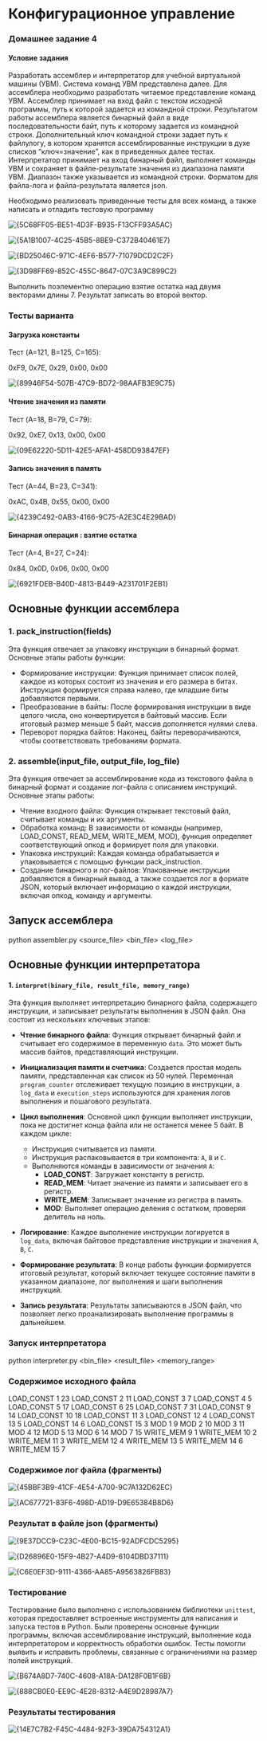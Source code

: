 # Конфигурационное управление

### Домашнее задание 4
#### Условие задания

Разработать ассемблер и интерпретатор для учебной виртуальной машины
(УВМ). Система команд УВМ представлена далее.
Для ассемблера необходимо разработать читаемое представление команд
УВМ. Ассемблер принимает на вход файл с текстом исходной программы, путь к
которой задается из командной строки. Результатом работы ассемблера является
бинарный файл в виде последовательности байт, путь к которому задается из
командной строки. Дополнительный ключ командной строки задает путь к файлулогу, в котором хранятся ассемблированные инструкции в духе списков
“ключ=значение”, как в приведенных далее тестах.
Интерпретатор принимает на вход бинарный файл, выполняет команды УВМ
и сохраняет в файле-результате значения из диапазона памяти УВМ. Диапазон
также указывается из командной строки.
Форматом для файла-лога и файла-результата является json.

Необходимо реализовать приведенные тесты для всех команд, а также
написать и отладить тестовую программу

![{5C68FF05-BE51-4D3F-B935-F13CFF93A5AC}](https://github.com/user-attachments/assets/cd5fd9c7-7963-4c99-873a-42536dbf16d1)



![{5A1B1007-4C25-45B5-8BE9-C372B40461E7}](https://github.com/user-attachments/assets/e8f9239b-b692-4118-9efa-cf8d985036b5)



![{BD25046C-971C-4EF6-B577-71079DCD2C2F}](https://github.com/user-attachments/assets/a0b86c3f-8192-4d66-bd46-597fad003993)



![{3D98FF69-852C-455C-8647-07C3A9C899C2}](https://github.com/user-attachments/assets/b28acbcd-f230-4702-a9b4-6e4b46b51ef8)

Выполнить поэлементно операцию взятие остатка над двумя векторами длины 7. Результат записать во второй вектор.


### Тесты варианта

#### Загрузка константы
Тест (A=121, B=125, C=165):

0xF9, 0x7E, 0x29, 0x00, 0x00

![{89946F54-507B-47C9-BD72-98AAFB3E9C75}](https://github.com/user-attachments/assets/f34b758f-5d7d-4dbd-a7f1-52a57a3d5959)

#### Чтение значения из памяти
Тест (A=18, B=79, C=79):

0x92, 0xE7, 0x13, 0x00, 0x00

![{09E62220-5D11-42E5-AFA1-458DD93847EF}](https://github.com/user-attachments/assets/d1e4d174-e2dc-4b3e-810f-a538284b842e)

#### Запись значения в память
Тест (A=44, B=23, C=341):

0xAC, 0x4B, 0x55, 0x00, 0x00

![{4239C492-0AB3-4166-9C75-A2E3C4E29BAD}](https://github.com/user-attachments/assets/5e4a7c2e-5369-4295-a3cb-aedf5888428b)

#### Бинарная операция : взятие остатка
Тест (A=4, B=27, C=24):

0x84, 0x0D, 0x06, 0x00, 0x00

![{6921FDEB-B40D-4813-B449-A231701F2EB1}](https://github.com/user-attachments/assets/8d385578-a908-4280-b449-b51717c271cb)


## Основные функции ассемблера

### 1. pack_instruction(fields)

Эта функция отвечает за упаковку инструкции в бинарный формат. Основные этапы работы функции:

- Формирование инструкции: Функция принимает список полей, каждое из которых состоит из значения и его размера в битах. Инструкция формируется справа налево, где младшие биты добавляются первыми.
- Преобразование в байты: После формирования инструкции в виде целого числа, оно конвертируется в байтовый массив. Если итоговый размер меньше 5 байт, массив дополняется нулями слева.
- Переворот порядка байтов: Наконец, байты переворачиваются, чтобы соответствовать требованиям формата.

### 2. assemble(input_file, output_file, log_file)

Эта функция отвечает за ассемблирование кода из текстового файла в бинарный формат и создание лог-файла с описанием инструкций. Основные этапы работы:

- Чтение входного файла: Функция открывает текстовый файл, считывает команды и их аргументы.
- Обработка команд: В зависимости от команды (например, LOAD_CONST, READ_MEM, WRITE_MEM, MOD), функция определяет соответствующий опкод и формирует поля для упаковки.
- Упаковка инструкций: Каждая команда обрабатывается и упаковывается с помощью функции pack_instruction.
- Создание бинарного и лог-файлов: Упакованные инструкции добавляются в бинарный вывод, а также создается лог в формате JSON, который включает информацию о каждой инструкции, включая опкод, команду и аргументы.

## Запуск ассемблера 

python assembler.py <source_file> <bin_file> <log_file>

## Основные функции интерпретатора

#### 1. `interpret(binary_file, result_file, memory_range)`

Эта функция выполняет интерпретацию бинарного файла, содержащего инструкции, и записывает результаты выполнения в JSON файл. Она состоит из нескольких ключевых этапов:

- **Чтение бинарного файла**: Функция открывает бинарный файл и считывает его содержимое в переменную `data`. Это может быть массив байтов, представляющий инструкции.

- **Инициализация памяти и счетчика**: Создается простая модель памяти, представленная как список из 50 нулей. Переменная `program_counter` отслеживает текущую позицию в инструкции, а `log_data` и `execution_steps` используются для хранения логов выполнения и пошагового результата.

- **Цикл выполнения**: Основной цикл функции выполняет инструкции, пока не достигнет конца файла или не останется менее 5 байт. В каждом цикле:
  - Инструкция считывается из памяти.
  - Инструкция распаковывается в три компонента: `A`, `B` и `C`. 
  - Выполняются команды в зависимости от значения `A`:
    - **LOAD_CONST**: Загружает константу в регистр.
    - **READ_MEM**: Читает значение из памяти и записывает его в регистр.
    - **WRITE_MEM**: Записывает значение из регистра в память.
    - **MOD**: Выполняет операцию деления с остатком, проверяя делитель на ноль.

- **Логирование**: Каждое выполнение инструкции логируется в `log_data`, включая байтовое представление инструкции и значения `A`, `B`, `C`.

- **Формирование результата**: В конце работы функции формируется итоговый результат, который включает текущее состояние памяти в указанном диапазоне, лог выполнения и шаги выполнения инструкций.

- **Запись результата**: Результаты записываются в JSON файл, что позволяет легко проанализировать выполнение программы в дальнейшем.

### Запуск интерпретатора 

python interpreter.py <bin_file> <result_file> <memory_range>


### Содержимое исходного файла
LOAD_CONST 1 23
LOAD_CONST 2 11
LOAD_CONST 3 7
LOAD_CONST 4 5
LOAD_CONST 5 17
LOAD_CONST 6 25
LOAD_CONST 7 31
LOAD_CONST 9 14
LOAD_CONST 10 18
LOAD_CONST 11 3
LOAD_CONST 12 4
LOAD_CONST 13 5
LOAD_CONST 14 6
LOAD_CONST 15 3
MOD 1 9
MOD 2 10
MOD 3 11
MOD 4 12
MOD 5 13
MOD 6 14
MOD 7 15
WRITE_MEM 9 1
WRITE_MEM 10 2
WRITE_MEM 11 3
WRITE_MEM 12 4
WRITE_MEM 13 5
WRITE_MEM 14 6
WRITE_MEM 15 7

### Содержимое лог файла (фрагменты)

![{45BBF3B9-41CF-4E54-A700-9C7A132D62EC}](https://github.com/user-attachments/assets/56fd89d8-846f-4b74-abe9-d48f4ed8cbe1)


![{AC677721-83F6-498D-AD19-D9E65384B8D6}](https://github.com/user-attachments/assets/a00fd239-534b-4463-8263-eb0c2c514c95)


### Результат в файле json (фрагменты)

![{9E37DCC9-C23C-4E00-BC15-92ADFCDC5295}](https://github.com/user-attachments/assets/0aa014ad-0996-4ce5-a4b1-12dcd580655d)



![{D26896E0-15F9-4B27-A4D9-6104DBD37111}](https://github.com/user-attachments/assets/ba21e538-4cad-4a3d-8c90-2683a193dd65)



![{C6E0EF3D-9111-4366-AA85-A9563826FB83}](https://github.com/user-attachments/assets/a6022b7a-c9a7-41e7-b7cd-3cf98063302c)



### Тестирование 

Тестирование было выполнено с использованием библиотеки `unittest`, которая предоставляет встроенные инструменты для написания и запуска тестов в Python. Были проверены основные функции программы, включая ассемблирование инструкций, выполнение кода интерпретатором и корректность обработки ошибок. Тесты помогли выявить и исправить проблемы, связанные с ограничениями на размер полей инструкций.



![{B674A8D7-740C-4608-A18A-DA128F0B1F6B}](https://github.com/user-attachments/assets/03145a81-cfe9-46c8-88ec-c460ffb0b3f5)



![{888CB0E0-EE9C-4E28-8312-A4E9D28987A7}](https://github.com/user-attachments/assets/6de943ab-49dd-4514-aa1a-e0139356c377)

### Результаты тестирования


![{14E7C7B2-F45C-4484-92F3-39DA754312A1}](https://github.com/user-attachments/assets/1a1da329-3eaa-402f-a022-abe46299a090)



